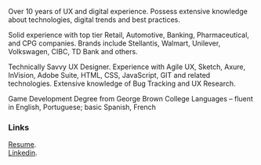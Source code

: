 Over 10 years of UX and digital experience. Possess extensive knowledge about technologies, digital trends and best practices.

Solid experience with top tier Retail, Automotive, Banking, Pharmaceutical, and CPG companies. Brands include Stellantis, Walmart, Unilever, Volkswagen, CIBC, TD Bank and others.

Technically Savvy UX Designer. Experience with Agile UX, Sketch, Axure, InVision, Adobe Suite, HTML, CSS, JavaScript, GIT and related technologies. Extensive knowledge of Bug Tracking and UX Research.

Game Development Degree from George Brown College
Languages – fluent in English, Portuguese; basic Spanish, French 

### Links
[Resume](https://docs.google.com/document/d/1rwcoRHGj-qfcAoYFPHCtbo9xIoZj0uFu7LuqLr6QSUM/edit?usp=sharing).<br />
[Linkedin](https://www.linkedin.com/in/brunohenriqueperes/).
